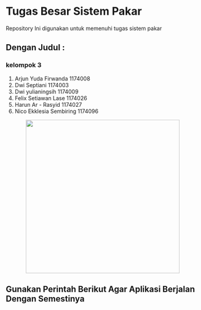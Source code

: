 # Tugas Besar Sistem Pakar
Repository Ini digunakan untuk memenuhi tugas sistem pakar

## Dengan Judul  :
### kelompok 3  
1. Arjun Yuda Firwanda    1174008
2. Dwi Septiani            1174003
3. Dwi yulianingsih        1174009
4. Felix Setiawan Lase     1174026
5. Harun Ar - Rasyid       1174027
6. Nico Ekklesia Sembiring 1174096

<p align="center"><img src="https://res.cloudinary.com/dtfbvvkyp/image/upload/v1566331377/laravel-logolockup-cmyk-red.svg" width="400"></p>

## Gunakan Perintah Berikut Agar Aplikasi Berjalan Dengan Semestinya
